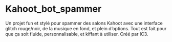 # Kahoot_bot_spammer
Un projet fun et stylé pour spammer des salons Kahoot avec une interface glitch rouge/noir, de la musique en fond, et plein d’options. Tout est fait pour que ça soit fluide, personnalisable, et kiffant à utiliser. Créé par IC3.
